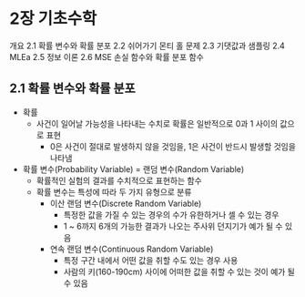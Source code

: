# 2장 기초수학

개요
2.1 확률 변수와 확률 분포
2.2 쉬어가기 몬티 홀 문제
2.3 기댓값과 샘플링
2.4 MLEa
2.5 정보 이론
2.6 MSE 손실 함수와 확률 분포 함수

## 2.1 확률 변수와 확률 분포

- 확률
  - 사건이 일어날 가능성을 나타내는 수치로 확률은 일반적으로 0과 1 사이의 값으로 표현
    - 0은 사건이 절대로 발생하지 않을 것임을, 1은 사건이 반드시 발생할 것임을 나타냄
- 확률 변수(Probability Variable) = 랜덤 변수(Random Variable)
  - 확률적인 실험의 결과를 수치적으로 표현하는 함수
  - 확률 변수는 특성에 따라 두 가지 유형으로 분류
    - 이산 랜덤 변수(Discrete Random Variable)
      - 특정한 값을 가질 수 있는 경우의 수가 유한하거나 셀 수 있는 경우
      - 1 ~ 6까지 6개의 가능한 결과가 나오는 주사위 던지기가 예가 될 수 있음
    - 연속 랜덤 변수(Continuous Random Variable)
      - 특정 구간 내에서 어떤 값을 취할 수도 있는 경우 사용
      - 사람의 키(160-190cm) 사이에 어떠한 값을 취할 수 있는 것이 예가 될 수 있음
